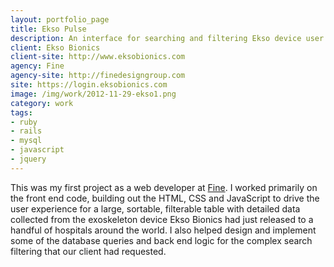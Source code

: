 ```yaml
---
layout: portfolio_page
title: Ekso Pulse
description: An interface for searching and filtering Ekso device user data.
client: Ekso Bionics
client-site: http://www.eksobionics.com
agency: Fine
agency-site: http://finedesigngroup.com
site: https://login.eksobionics.com
image: /img/work/2012-11-29-ekso1.png
category: work
tags:
- ruby
- rails
- mysql
- javascript
- jquery
---
```


This was my first project as a web developer at
[Fine](http://www.finedesigngroup.com/). I worked primarily on the front end
code, building out the HTML, CSS and JavaScript to drive the user experience
for a large, sortable, filterable table with detailed data collected from
the exoskeleton device Ekso Bionics had just released to a handful of
hospitals around the world. I also helped design and implement some of the
database queries and back end logic for the complex search filtering that our
client had requested.
